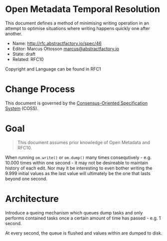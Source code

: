 # Open Metadata Temporal Resolution

This document defines a method of minimising writing operation in an attempt to optimise situations where writing happens quickly one after another.

* Name: http://rfc.abstractfactory.io/spec/46
* Editor: Marcus Ottosson <marcus@abstractfactory.io>
* State: draft
* Related: RFC10

Copyright and Language can be found in RFC1

# Change Process

This document is governed by the [Consensus-Oriented Specification System](http://www.digistan.org/spec:1/COSS) (COSS).

# Goal

> This document assumes prior knowledge of Open Metadata and RFC10.

When running `om.write()` or `om.dump()` many times consequtively - e.g. 10.000 times within one second - it may not be desireable to maintain history of each edit. Nor may it be interesting to even bother writing the 9.999 initial values as the last value will ultimately be the one that lasts beyond one second.

# Architecture

Introduce a queing mechanism which queues dump tasks and only performs contained tasks once a certain amount of time has passed - e.g. 1 second.

At every second, the queue is flushed and values within are dumped to disk.